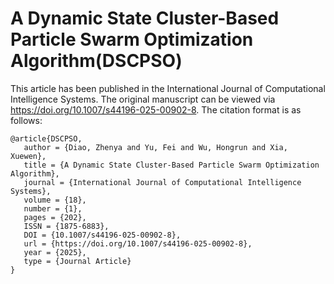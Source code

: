 # A Dynamic State Cluster-Based Particle Swarm Optimization Algorithm(DSCPSO)
This article has been published in the International Journal of Computational Intelligence Systems. 
The original manuscript can be viewed via https://doi.org/10.1007/s44196-025-00902-8.
The citation format is as follows:
```
@article{DSCPSO,
   author = {Diao, Zhenya and Yu, Fei and Wu, Hongrun and Xia, Xuewen},
   title = {A Dynamic State Cluster-Based Particle Swarm Optimization Algorithm},
   journal = {International Journal of Computational Intelligence Systems},
   volume = {18},
   number = {1},
   pages = {202},
   ISSN = {1875-6883},
   DOI = {10.1007/s44196-025-00902-8},
   url = {https://doi.org/10.1007/s44196-025-00902-8},
   year = {2025},
   type = {Journal Article}
}
```
